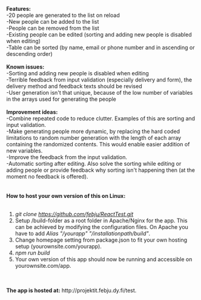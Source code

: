 <b>Features:</b><br />
-20 people are generated to the list on reload<br />
-New people can be added to the list<br />
-People can be removed from the list<br />
-Existing people can be edited (sorting and adding new people is disabled when editing)<br />
-Table can be sorted (by name, email or phone number and in ascending or descending order)<br />
<br />
<b>Known issues:</b><br />
-Sorting and adding new people is disabled when editing<br />
-Terrible feedback from input validation (especially delivery and form), the delivery method and feedback texts should be revised<br />
-User generation isn't that unique, because of the low number of variables in the arrays used for generating the people<br />
<br />
<b>Improvement ideas:</b><br />
-Combine repeated code to reduce clutter. Examples of this are sorting and input validation.<br />
-Make generating people more dynamic, by replacing the hard coded limitations to random number generation with the length of each array containing the randomized contents. This would enable easier addition of new variables.<br />
-Improve the feedback from the input validation.<br />
-Automatic sorting after editing. Also solve the sorting while editing or adding people or provide feedback why sorting isn't             happening then (at the moment no feedback is offered).<br />
<br />
<br />
<b>How to host your own version of this on Linux:</b><br />
<br />
1. <i>git clone https://github.com/febju/ReactTest.git</i>
2. Setup /build-folder as a root folder in Apache/Nginx for the app. This can be achieved by modifying the configuration files. On Apache you have to add <i>Alias "/yourapp" "/installationpath/build"</i>.
3. Change homepage setting from package.json to fit your own hosting setup (yourownsite.com/yourapp).
4. <i>npm run build</i>
5. Your own version of this app should now be running and accessible on yourownsite.com/app.
<br />
<br />
<b>The app is hosted at:</b> http://projektit.febju.dy.fi/test.
